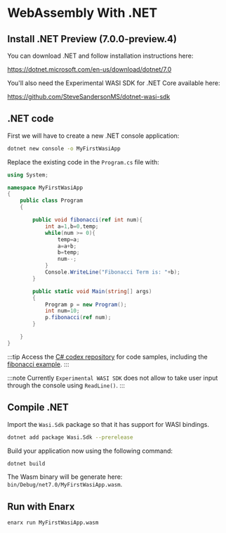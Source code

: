 # WebAssembly With .NET 

## Install .NET Preview (7.0.0-preview.4)

You can download .NET and follow installation instructions here:

https://dotnet.microsoft.com/en-us/download/dotnet/7.0

You'll also need the Experimental WASI SDK for .NET Core available here:

https://github.com/SteveSandersonMS/dotnet-wasi-sdk

## .NET code

First we will have to create a new .NET console application:

```bash
dotnet new console -o MyFirstWasiApp
```

Replace the existing code in the `Program.cs` file with:

```csharp
using System;

namespace MyFirstWasiApp
{
    public class Program
    {

        public void fibonacci(ref int num){
            int a=1,b=0,temp;
            while(num >= 0){
                temp=a;
                a=a+b;
                b=temp;
                num--;
            }
            Console.WriteLine("Fibonacci Term is: "+b);
        }

        public static void Main(string[] args)
        {
            Program p = new Program();
            int num=10;
            p.fibonacci(ref num);
        }

    }
}
```
:::tip
Access the [C# codex repository](https://github.com/enarx/codex/tree/main/C%23) for code samples, including the [fibonacci example](https://github.com/enarx/codex/tree/main/C%23/fibonacci).
:::

:::note
Currently `Experimental WASI SDK` does not allow to take user input through the console using `ReadLine()`.
:::

## Compile .NET

Import the `Wasi.Sdk` package so that it has support for WASI bindings.

```bash
dotnet add package Wasi.Sdk --prerelease
```

Build your application now using the following command: 

```bash
dotnet build
```

The Wasm binary will be generate here:
`bin/Debug/net7.0/MyFirstWasiApp.wasm`. 

## Run with Enarx

```bash
enarx run MyFirstWasiApp.wasm
```